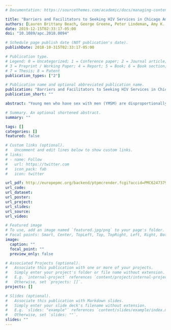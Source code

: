 ```yaml
---
# Documentation: https://sourcethemes.com/academic/docs/managing-content/

title: "Barriers and Facilitators to Seeking HIV Services in Chicago Among Young Men Who Have Sex with Men: Perspectives of HIV Service Providers"
authors: [Lauren Brittany Beach, George Greene, Peter Lindeman, Amy K. Johnson, Christian N. Adames, Matthew Thomann, Patrick C.T. Washingon, Gregory Phillips II]
date: 2019-12-15T02:33:17-05:00
doi: "10.1089/apc.2018.0094"

# Schedule page publish date (NOT publication's date).
publishDate: 2018-10-315T02:33:17-05:00

# Publication type.
# Legend: 0 = Uncategorized; 1 = Conference paper; 2 = Journal article;
# 3 = Preprint / Working Paper; 4 = Report; 5 = Book; 6 = Book section;
# 7 = Thesis; 8 = Patent
publication_types: ["2"]

# Publication name and optional abbreviated publication name.
publication: "Barriers and Facilitators to Seeking HIV Services in Chicago Among Young Men Who Have Sex with Men: Perspectives of HIV Service Providers."
publication_short: ""

abstract: "Young men who have sex with men (YMSM) are disproportionally impacted by HIV, and continue to lag behind other age groups in the receipt of HIV prevention and care services. To inform the development of interventions to improve pre-exposure prophylaxis and HIV care engagement outcomes among YMSM, a growing number of studies have reported the barriers and facilitators YMSM encounter when accessing HIV services. Few studies, however, have assessed how HIV service providers perceive these facilitators and barriers. In total, 21 interviews were conducted with HIV service providers in Chicago about barriers and facilitators they perceived affected YMSM's engagement in HIV services. Barriers included lack of comprehensive wraparound services, lack of trust of providers, unfamiliarity with seeking HIV services, feelings of invincibility, lack of knowledge of HIV service providers, intersectional and structural concerns (e.g., not thinking the site's services were for YMSM), geography and distance to clinic, and HIV stigma. Facilitators included presence of comprehensive wraparound services, high trust in providers, a clinic's willingness to serve uninsured patients, community engagement, word-of-mouth recommendations from lesbian, gay, bisexual, and transgender (LGBT) friends, intersectionality (e.g., offering LGBT-tailored services), geography and distance, lack of HIV stigma. Axial coding revealed that five conceptual themes cut across multiple barriers and facilitators, including health system characteristics, intersectionality, geography and transportation, community outreach, and stigma. These conceptual themes map closely onto Bronfenbrenner's ecological model. Overall, these findings highlight the importance of a multi-level approach to future intervention development to increase engagement in HIV services among YMSM."

# Summary. An optional shortened abstract.
summary: ""

tags: []
categories: []
featured: false

# Custom links (optional).
#   Uncomment and edit lines below to show custom links.
# links:
# - name: Follow
#   url: https://twitter.com
#   icon_pack: fab
#   icon: twitter

url_pdf: http://europepmc.org/backend/ptpmcrender.fcgi?accid=PMC6247379&blobtype=pdf
url_code:
url_dataset:
url_poster:
url_project:
url_slides:
url_source:
url_video:

# Featured image
# To use, add an image named `featured.jpg/png` to your page's folder. 
# Focal points: Smart, Center, TopLeft, Top, TopRight, Left, Right, BottomLeft, Bottom, BottomRight.
image:
  caption: ""
  focal_point: ""
  preview_only: false

# Associated Projects (optional).
#   Associate this publication with one or more of your projects.
#   Simply enter your project's folder or file name without extension.
#   E.g. `internal-project` references `content/project/internal-project/index.md`.
#   Otherwise, set `projects: []`.
projects: []

# Slides (optional).
#   Associate this publication with Markdown slides.
#   Simply enter your slide deck's filename without extension.
#   E.g. `slides: "example"` references `content/slides/example/index.md`.
#   Otherwise, set `slides: ""`.
slides: ""
---
```

